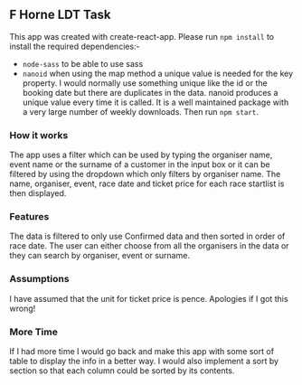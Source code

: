 ## F Horne LDT Task

This app was created with create-react-app. Please run `npm install` to install the required dependencies:-

- `node-sass` to be able to use sass
- `nanoid` when using the map method a unique value is needed for the key property. I would normally use something unique like the id or the booking date but there are duplicates in the data. nanoid produces a unique value every time it is called. It is a well maintained package with a very large number of weekly downloads.
  Then run `npm start`.

### How it works

The app uses a filter which can be used by typing the organiser name, event name or the surname of a customer in the input box or it can be filtered by using the dropdown which only filters by organiser name. The name, organiser, event, race date and ticket price for each race startlist is then displayed.

### Features

The data is filtered to only use Confirmed data and then sorted in order of race date.
The user can either choose from all the organisers in the data or they can search by organiser, event or surname.

### Assumptions

I have assumed that the unit for ticket price is pence. Apologies if I got this wrong!

### More Time

If I had more time I would go back and make this app with some sort of table to display the info in a better way.
I would also implement a sort by section so that each column could be sorted by its contents.
